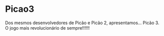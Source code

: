 # Picao3
Dos mesmos desenvolvedores de Picão e Picão 2, apresentamos... Picão 3. O jogo mais revolucionário de sempre!!!!!!

